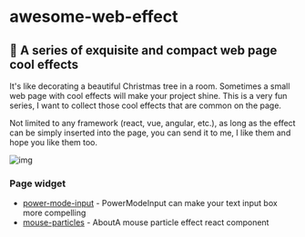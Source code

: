 # awesome-web-effect

## 🚀 A series of exquisite and compact web page cool effects

It's like decorating a beautiful Christmas tree in a room. Sometimes a small web page with cool effects will make your project shine. This is a very fun series, I want to collect those cool effects that are common on the page.

Not limited to any framework (react, vue, angular, etc.), as long as the effect can be simply inserted into the page, you can send it to me, I like them and hope you like them too.

![img](https://github.com/lindelof/awesome-web-effect/blob/master/banner.jpg?raw=true)


### Page widget

- [power-mode-input](https://github.com/lindelof/power-mode-input) - PowerModeInput can make your text input box more compelling
- [mouse-particles](https://github.com/lindelof/react-mouse-particles) - AboutA mouse particle effect react component
